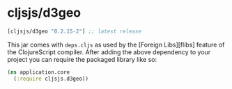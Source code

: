 # cljsjs/d3geo

[](dependency)
```clojure
[cljsjs/d3geo "0.2.15-2"] ;; latest release
```
[](/dependency)

This jar comes with `deps.cljs` as used by the [Foreign Libs][flibs] feature
of the ClojureScript compiler. After adding the above dependency to your project
you can require the packaged library like so:

```clojure
(ns application.core
  (:require cljsjs.d3geo))
```
